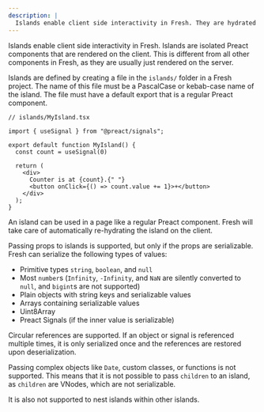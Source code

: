 ```yaml
---
description: |
  Islands enable client side interactivity in Fresh. They are hydrated on the client in addition to being rendered on the server.
---
```


Islands enable client side interactivity in Fresh. Islands are isolated Preact
components that are rendered on the client. This is different from all other
components in Fresh, as they are usually just rendered on the server.

Islands are defined by creating a file in the `islands/` folder in a Fresh
project. The name of this file must be a PascalCase or kebab-case name of the
island. The file must have a default export that is a regular Preact component.

```tsx
// islands/MyIsland.tsx

import { useSignal } from "@preact/signals";

export default function MyIsland() {
  const count = useSignal(0)

  return (
    <div>
      Counter is at {count}.{" "}
      <button onClick={() => count.value += 1}>+</button>
    </div>
  );
}
```

An island can be used in a page like a regular Preact component. Fresh will take
care of automatically re-hydrating the island on the client.

Passing props to islands is supported, but only if the props are serializable.
Fresh can serialize the following types of values:

- Primitive types `string`, `boolean`, and `null`
- Most `number`s (`Infinity`, `-Infinity`, and `NaN` are silently converted to
  `null`, and `bigint`s are not supported)
- Plain objects with string keys and serializable values
- Arrays containing serializable values
- Uint8Array
- Preact Signals (if the inner value is serializable)

Circular references are supported. If an object or signal is referenced multiple
times, it is only serialized once and the references are restored upon
deserialization.

Passing complex objects like `Date`, custom classes, or functions is not
supported. This means that it is not possible to pass `children` to an island,
as `children` are VNodes, which are not serializable.

It is also not supported to nest islands within other islands.

